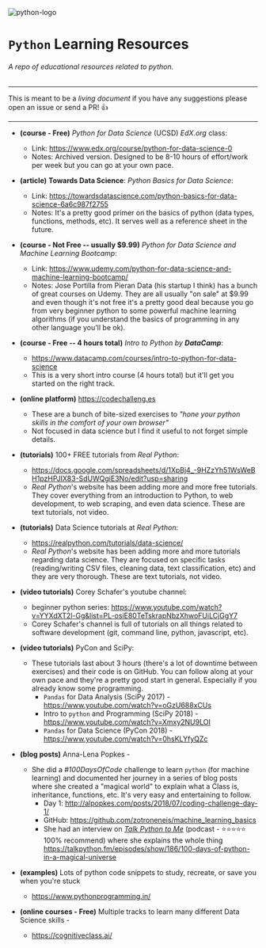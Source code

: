 ![python-logo](https://upload.wikimedia.org/wikipedia/commons/thumb/f/f8/Python_logo_and_wordmark.svg/486px-Python_logo_and_wordmark.svg.png)

# `Python` Learning Resources
###### A repo of educational resources related to python.
***
This is meant to be a _living document_ if you have any suggestions please open an issue or send a PR! :thumbsup:
***

* __(course - Free)__ _Python for Data Science_ (UCSD) _EdX.org_ class:
  - Link: https://www.edx.org/course/python-for-data-science-0
  - Notes: Archived version. Designed to be 8-10 hours of effort/work per week but you can go at your own pace.
  
* __(article)__ __Towards Data Science__: _Python Basics for Data Science_:
  - Link: https://towardsdatascience.com/python-basics-for-data-science-6a6c987f2755
  - Notes: It's a pretty good primer on the basics of python (data types, functions, methods, etc). It serves well as a reference sheet in the future.

* __(course - Not Free -- usually $9.99)__ _Python for Data Science and Machine Learning Bootcamp_:
  - Link: https://www.udemy.com/python-for-data-science-and-machine-learning-bootcamp/ 
  - Notes: Jose Portilla from Pieran Data (his startup I think) has a bunch of great courses on Udemy. They are all usually "on sale" at $9.99 and even though it's not free it's a pretty good deal because you go from very beginner python  to some powerful machine learning algorithms (if you understand the basics of programming in any other language you'll be ok). 

* __(course - Free -- 4 hours total)__ _Intro to Python by __DataCamp___: 
  - https://www.datacamp.com/courses/intro-to-python-for-data-science
  - This is a very short intro course (4 hours total) but it'll get you started on the right track.

* __(online platform)__ https://codechalleng.es 
  - These are a bunch of bite-sized exercises to _"hone your python skills in the comfort of your own browser"_
  - Not focused in data science but I find it useful to not forget simple details.
  
* __(tutorials)__ 100+ FREE tutorials from _Real Python_:
  - https://docs.google.com/spreadsheets/d/1XpBj4_-9HZzYh51WsWeBH1pzHPJIX83-SdUWQgiE3No/edit?usp=sharing
  - _Real Python_'s website has been adding more and more free tutorials. They cover everything from an introduction to Python, to web development, to web scraping, and even data science. These are text tutorials, not video.
  
* __(tutorials)__ Data Science tutorials at _Real Python_:
  - https://realpython.com/tutorials/data-science/
  - _Real Python_'s website has been adding more and more tutorials regarding data science. They are focused on specific tasks (reading/writing CSV files, cleaning data, text classification, etc) and they are very thorough. These are text tutorials, not video.

* __(video tutorials)__ Corey Schafer's youtube channel:
  - beginner python series: https://www.youtube.com/watch?v=YYXdXT2l-Gg&list=PL-osiE80TeTskrapNbzXhwoFUiLCjGgY7 
  - Corey Schafer's channel is full of tutorials on all things related to software development (git, command line, python, javascript, etc). 

* __(video tutorials)__ PyCon and SciPy:
  - These tutorials last about 3 hours (there's a lot of downtime between exercises) and their code is on GitHub. You can follow along at your own pace and they're a pretty good start in general. Especially if you already know some programming. 
    - `Pandas` for Data Analysis (SciPy 2017) - https://www.youtube.com/watch?v=oGzU688xCUs 
    - Intro to `python` and Programming (SciPy 2018) - https://www.youtube.com/watch?v=Xmxy2NU9LOI 
    - `Pandas` for Data Science (PyCon 2018) - https://www.youtube.com/watch?v=0hsKLYfyQZc 

* __(blog posts)__ Anna-Lena Popkes -
  - She did a _#100DaysOfCode_ challenge to learn `python` (for machine learning) and documented her journey in a series of blog posts where she created a "magical world" to explain what a Class is, inheritance, functions, etc. It's very easy and entertaining to follow.
    - Day 1: http://alpopkes.com/posts/2018/07/coding-challenge-day-1/ 
    - GitHub: https://github.com/zotroneneis/machine_learning_basics 
    - She had an interview on _[Talk Python to Me](https://talkpython.fm)_ (podcast - :star::star::star::star::star: 100% recommend) where she explains the whole thing  https://talkpython.fm/episodes/show/186/100-days-of-python-in-a-magical-universe 

* __(examples)__ Lots of python code snippets to study, recreate, or save you when you're stuck
  - https://www.pythonprogramming.in/ 

* __(online courses - Free)__ Multiple tracks to learn many different Data Science skills -
  - https://cognitiveclass.ai/ 
